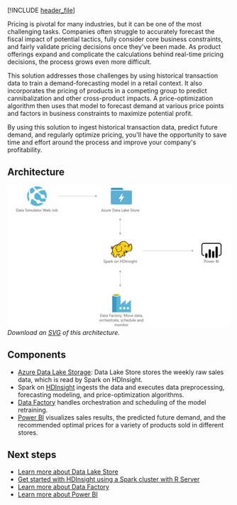 


[!INCLUDE [header_file](../../../includes/sol-idea-header.md)]

Pricing is pivotal for many industries, but it can be one of the most challenging tasks. Companies often struggle to accurately forecast the fiscal impact of potential tactics, fully consider core business constraints, and fairly validate pricing decisions once they've been made. As product offerings expand and complicate the calculations behind real-time pricing decisions, the process grows even more difficult.

This solution addresses those challenges by using historical transaction data to train a demand-forecasting model in a retail context. It also incorporates the pricing of products in a competing group to predict cannibalization and other cross-product impacts. A price-optimization algorithm then uses that model to forecast demand at various price points and factors in business constraints to maximize potential profit.

By using this solution to ingest historical transaction data, predict future demand, and regularly optimize pricing, you'll have the opportunity to save time and effort around the process and improve your company's profitability.

## Architecture

![Architecture Diagram](../media/demand-forecasting-price-optimization-marketing.png)
*Download an [SVG](../media/demand-forecasting-price-optimization-marketing.svg) of this architecture.*

## Components

* [Azure Data Lake Storage](https://azure.microsoft.com/services/storage/data-lake-storage): Data Lake Store stores the weekly raw sales data, which is read by Spark on HDInsight.
* Spark on [HDInsight](https://azure.microsoft.com/services/hdinsight) ingests the data and executes data preprocessing, forecasting modeling, and price-optimization algorithms.
* [Data Factory](https://azure.microsoft.com/services/data-factory) handles orchestration and scheduling of the model retraining.
* [Power BI](https://powerbi.microsoft.com) visualizes sales results, the predicted future demand, and the recommended optimal prices for a variety of products sold in different stores.

## Next steps

* [Learn more about Data Lake Store](/azure/data-lake-store/data-lake-store-overview)
* [Get started with HDInsight using a Spark cluster with R Server](/azure/hdinsight/hdinsight-apache-spark-overview)
* [Learn more about Data Factory](/azure/data-factory/data-factory-introduction)
* [Learn more about Power BI](https://powerbi.microsoft.com/documentation/powerbi-landing-page)